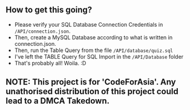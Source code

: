 ## How to get this going?
- Please verify your SQL Database Connection Credentials in `/API/connection.json`.
- Then, create a MySQL Database according to what is written in connection.json.
- Then, run the Table Query from the file `/API/database/quiz.sql`
- I've left the TABLE Query for SQL Import in the `/API/Database` folder
- That's probably all! Woila. :D

## NOTE: This project is for 'CodeForAsia'. Any unathorised distribution of this project could lead to a DMCA Takedown.  